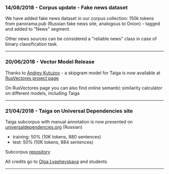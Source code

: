 ### 14/08/2018 - Corpus update - Fake news dataset
We have added fake news dataset in our corpus collection: 150k tokens from  panorama.pub (Russian fake news site, analogous to Onion) - tagged and added to "News" segment.

Other news sources can be considered a "reliable news" class in case of binary classification task.

---


### 20/06/2018 - Vector Model Release
Thanks to [Andrey Kutuzov](http://rusvectores.org/ru/contacts/) -  a skipgram model for Taiga is now available at [RusVectores project page](http://rusvectores.org/ru/models/)

On RusVectores page you can also find online semantic similarity calculator on different models, including Taiga

---


### 21/04/2018 - Taiga on Universal Dependencies site
Taiga subcorpus with manual annotation is now presented on [universaldependencies.org](http://universaldependencies.org/) (Russian)
 - training: 50% (10K tokens, 880 sentences)
 - test: 50% (10K tokens, 884 sentences)
 
Subcorpus [repository](https://github.com/UniversalDependencies/UD_Russian-Taiga/tree/master)

All credits go to [Olga Lyashevskaya](https://www.hse.ru/staff/olesar) and students

---

